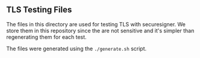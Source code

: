 ## TLS Testing Files

The files in this directory are used for testing TLS with securesigner. We store them in this
repository since the are not sensitive and it's simpler than regenerating them for each test.

The files were generated using the `./generate.sh` script.
